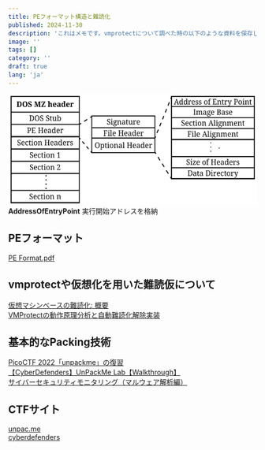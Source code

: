 ```yaml
---
title: PEフォーマット構造と難読化
published: 2024-11-30
description: 'これはメモです。vmprotectについて調べた時の以下のような資料を保存します。'
image: ''
tags: []
category: ''
draft: true 
lang: 'ja'
---
```


![](./A-general-layout-of-PE-file-depicting-members-of-the-PE-Header-and-PE-Optional-Header.png)
**AddressOfEntryPoint** 実行開始アドレスを格納  

## PEフォーマット
[PE Format.pdf](https://www.openrce.org/reference_library/files/reference/PE%20Format.pdf)    

## vmprotectや仮想化を用いた難読仮について
[仮想マシンベースの難読化: 概要](https://www.hackcyom.com/2024/09/vm-obfuscation-overview/)   
[VMProtectの動作原理分析と自動難読化解除実装](https://koreascience.kr/article/JAKO202025356104834.page)  

## 基本的なPacking技術
[PicoCTF 2022「unpackme」の復習](https://shinobe179.hatenablog.com/entry/2022/05/28/125558)  
[【CyberDefenders】UnPackMe Lab【Walkthrough】](https://qiita.com/schectman-hell/items/45f1cae15af643ca74d2)  
[サイバーセキュリティモニタリング（マルウェア解析編）](https://asuwa.hatenablog.com/entry/20170901/1504299318)  



## CTFサイト
[unpac.me](https://www.unpac.me/)  
[cyberdefenders](https://cyberdefenders.org/blue-team-labs/)  
